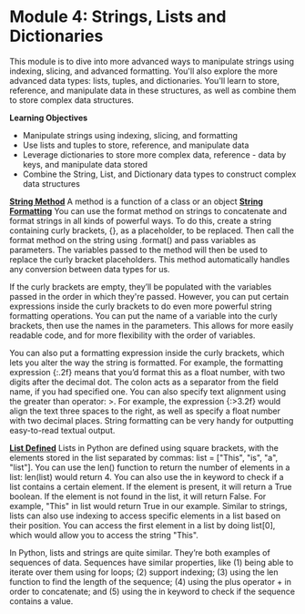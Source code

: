 <h1 style:text-align="center"> Module 4: Strings, Lists and Dictionaries </h1>
This module is to dive into more advanced ways to manipulate strings using indexing, slicing, and advanced formatting. You'll also explore the more advanced data types: lists, tuples, and dictionaries. You'll learn to store, reference, and manipulate data in these structures, as well as combine them to store complex data structures.

**Learning Objectives**
- Manipulate strings using indexing, slicing, and formatting
- Use lists and tuples to store, reference, and manipulate data
- Leverage dictionaries to store more complex data, reference - data by keys, and manipulate data stored
- Combine the String, List, and Dictionary data types to construct complex data structures

[**String Method**](./1.strings.py)
	A method is a function of a class or an object
[**String Formatting**](./1.strings.py)
You can use the format method on strings to concatenate and format strings in all kinds of powerful ways. To do this, create a string containing curly brackets, {}, as a placeholder, to be replaced. Then call the format method on the string using .format() and pass variables as parameters. The variables passed to the method will then be used to replace the curly bracket placeholders. This method automatically handles any conversion between data types for us. 

If the curly brackets are empty, they’ll be populated with the variables passed in the order in which they're passed. However, you can put certain expressions inside the curly brackets to do even more powerful string formatting operations. You can put the name of a variable into the curly brackets, then use the names in the parameters. This allows for more easily readable code, and for more flexibility with the order of variables.

You can also put a formatting expression inside the curly brackets, which lets you alter the way the string is formatted. For example, the formatting expression {:.2f} means that you’d format this as a float number, with two digits after the decimal dot. The colon acts as a separator from the field name, if you had specified one. You can also specify text alignment using the greater than operator: >. For example, the expression {:>3.2f} would align the text three spaces to the right, as well as specify a float number with two decimal places. String formatting can be very handy for outputting easy-to-read textual output.

[**List Defined**](./2.lists.py)
Lists in Python are defined using square brackets, with the elements stored in the list separated by commas: list = ["This", "is", "a", "list"]. You can use the len() function to return the number of elements in a list: len(list) would return 4. You can also use the in keyword to check if a list contains a certain element. If the element is present, it will return a True boolean. If the element is not found in the list, it will return False. For example, "This" in list would return True in our example. Similar to strings, lists can also use indexing to access specific elements in a list based on their position. You can access the first element in a list by doing list[0], which would allow you to access the string "This".

In Python, lists and strings are quite similar. They’re both examples of sequences of data. Sequences have similar properties, like (1) being able to iterate over them using for loops; (2) support indexing; (3) using the len function to find the length of the sequence; (4) using the plus operator + in order to concatenate; and (5) using the in keyword to check if the sequence contains a value.